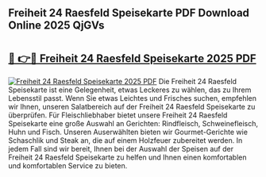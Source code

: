 ## Freiheit 24 Raesfeld Speisekarte PDF Download Online 2025 QjGVs

# <h2><a href="http://gc9myuf.nevu.top/?p=Freiheit+24+Raesfeld+Speisekarte">🔗 👉🔴 Freiheit 24 Raesfeld Speisekarte 2025 PDF</a></h2>

[![Freiheit 24 Raesfeld Speisekarte 2025 PDF](https://i.imgur.com/dBaPXMq.png)](http://gc9myuf.nevu.top/?p=Freiheit+24+Raesfeld+Speisekarte)
Die Freiheit 24 Raesfeld Speisekarte ist eine Gelegenheit, etwas Leckeres zu wählen, das zu Ihrem Lebensstil passt. Wenn Sie etwas Leichtes und Frisches suchen, empfehlen wir Ihnen, unseren Salatbereich auf der Freiheit 24 Raesfeld Speisekarte zu überprüfen. Für Fleischliebhaber bietet unsere Freiheit 24 Raesfeld Speisekarte eine große Auswahl an Gerichten: Rindfleisch, Schweinefleisch, Huhn und Fisch. Unseren Auserwählten bieten wir Gourmet-Gerichte wie Schaschlik und Steak an, die auf einem Holzfeuer zubereitet werden. In jedem Fall sind wir bereit, Ihnen bei der Auswahl der Speisen auf der Freiheit 24 Raesfeld Speisekarte zu helfen und Ihnen einen komfortablen und komfortablen Service zu bieten.

